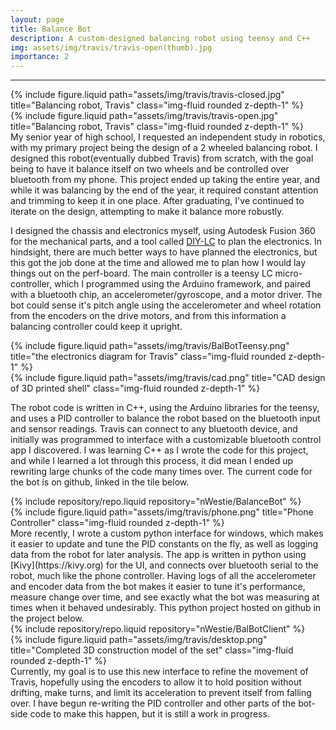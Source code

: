 ```yaml
---
layout: page
title: Balance Bot
description: A custom-designed balancing robot using teensy and C++
img: assets/img/travis/travis-open(thumb).jpg
importance: 2
---
```

-----
<div class="row justify-content-sm-center">
    <div class="col-md-4 align-self-center">
        {% include figure.liquid path="assets/img/travis/travis-closed.jpg" title="Balancing robot, Travis" class="img-fluid rounded z-depth-1" %}
    </div>
    <div class="col-md-4 align-self-center">
        {% include figure.liquid path="assets/img/travis/travis-open.jpg" title="Balancing robot, Travis" class="img-fluid rounded z-depth-1" %}
    </div>
</div>
My senior year of high school, I requested an independent study in robotics, with my primary project being the design of a 2 wheeled balancing robot. I designed this robot(eventually dubbed Travis) from scratch, with the goal being to have it balance itself on two wheels and be controlled over bluetooth from my phone. This project ended up taking the entire year, and while it was balancing by the end of the year, it required constant attention and trimming to keep it in one place. After graduating, I've continued to iterate on the design, attempting to make it balance more robustly.

I designed the chassis and electronics myself, using Autodesk Fusion 360 for the mechanical parts, and a tool called [DIY-LC](https://bancika.github.io/diy-layout-creator/) to plan the electronics. In hindsight, there are much better ways to have planned the electronics, but this got the job done at the time and allowed me to plan how I would lay things out on the perf-board. The main controller is a teensy LC micro-controller, which I programmed using the Arduino framework, and paired with a bluetooth chip, an accelerometer/gyroscope, and a motor driver. The bot could sense it's pitch angle using the accelerometer and wheel rotation from the encoders on the drive motors, and from this information a balancing controller could keep it upright.
<div class="row justify-content-sm-center">
    <div class="col-md-5 align-self-center">
        {% include figure.liquid path="assets/img/travis/BalBotTeensy.png" title="the electronics diagram for Travis" class="img-fluid rounded z-depth-1" %}
    </div>
    <div class="col-md-5 align-self-center">
        {% include figure.liquid path="assets/img/travis/cad.png" title="CAD design of 3D printed shell" class="img-fluid rounded z-depth-1" %}
    </div>
</div>

The robot code is written in C++, using the Arduino libraries for the teensy, and uses a PID controller to balance the robot based on the bluetooth input and sensor readings. 
Travis can connect to any bluetooth device, and initially was programmed to interface with a customizable bluetooth control app I discovered. 
I was learning C++ as I wrote the code for this project, and while I learned a lot through this process, it did mean I ended up rewriting large chunks of the code many times over. The current code for the bot is on github, linked in the tile below.

<div class="repositories d-flex flex-wrap flex-md-row flex-column justify-content-sm-center">
    {% include repository/repo.liquid repository="nWestie/BalanceBot" %}
</div>
<div class="row justify-content-sm-center">
    <div class="col-md-8 align-self-center">
        {% include figure.liquid path="assets/img/travis/phone.png" title="Phone Controller" class="img-fluid rounded z-depth-1" %}
    </div>
</div>
More recently, I wrote a custom python interface for windows, which makes it easier to update and tune the PID constants on the fly, as well as logging data from the robot for later analysis. 
The app is written in python using [Kivy](https://kivy.org) for the UI, and connects over bluetooth serial to the robot, much like the phone controller. 
Having logs of all the accelerometer and encoder data from the bot makes it easier to tune it's performance, measure change over time, and see exactly what the bot was measuring at times when it behaved undesirably. This python project hosted on github in the project below.
<div class="repositories d-flex flex-md-row justify-content-sm-center">
    {% include repository/repo.liquid repository="nWestie/BalBotClient" %}
</div>
<div class="row justify-content-sm-center">
    <div class="col-md-8 align-self-center">
        {% include figure.liquid path="assets/img/travis/desktop.png" title="Completed 3D construction model of the set" class="img-fluid rounded z-depth-1" %}
    </div>
</div>
Currently, my goal is to use this new interface to refine the movement of Travis, hopefully using the encoders to allow it to hold position without drifting, make turns, and limit its acceleration to prevent itself from falling over. I have begun re-writing the PID controller and other parts of the bot-side code to make this happen, but it is still a work in progress.